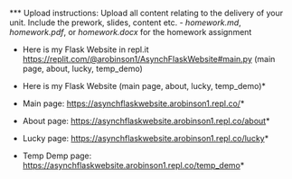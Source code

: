 

*** Upload instructions:
Upload all content relating to the delivery of your unit. Include the
prework, slides, content etc. - *homework.md*, *homework.pdf*, or *homework.docx* for the homework
  assignment

- Here is my Flask Website in repl.it https://replit.com/@arobinson1/AsynchFlaskWebsite#main.py (main page, about, lucky, temp_demo)

- Here is my Flask Website (main page, about, lucky, temp_demo)*
- Main page: https://asynchflaskwebsite.arobinson1.repl.co/*
- About page: https://asynchflaskwebsite.arobinson1.repl.co/about*
- Lucky page: https://asynchflaskwebsite.arobinson1.repl.co/lucky*
- Temp Demp page: https://asynchflaskwebsite.arobinson1.repl.co/temp_demo*
